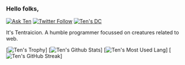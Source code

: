 ### Hello folks,

[![Ask Ten](https://img.shields.io/badge/Ask%20me-anything-1abc9c.svg)][mail] [![Twitter Follow](https://badgen.net/twitter/follow/tentraicion)][Twit] [![Ten's DC](https://badgen.net/discord/online-members/fxhmHJXvzM)][dc]

It's Tentraicion. A humble programmer focussed on creatures related to web.

[![Ten's Trophy](https://github-profile-trophy.vercel.app/?username=tentraicion&no-frame=true&theme=nord&row=1)]
[![Ten's Github Stats](https://github-readme-stats.vercel.app/api?username=tentraicion&show_icons=true&theme=moltack&count_private=true)]
[![Ten's Most Used Lang](https://github-readme-stats.vercel.app/api/top-langs/?username=tentraicion&layout=compact&theme=ayu-mirage)]
[![Ten's GitHub Streak](http://github-readme-streak-stats.herokuapp.com?user=tentraicion&theme=garden&hide_border=true&date_format=M%20j%5B%2C%20Y%5D)]




[mail]: mailto:tentraicion@gmail.com "Send mail to Ten"
[Twit]: https://twitter.com/TenTraicion "Ten's Twitter"
[dc]: https://discord.com/invite/fxhmHJXvzM "Ten's Discord Server"